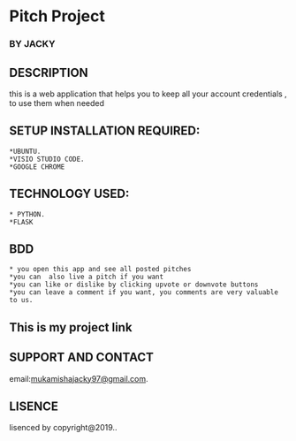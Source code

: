 # Pitch Project
### BY **JACKY**
## DESCRIPTION
this is a web application that helps you to keep all your account credentials , to use them when needed

## SETUP INSTALLATION REQUIRED:

	*UBUNTU.
	*VISIO STUDIO CODE.	
    *GOOGLE CHROME
## TECHNOLOGY USED:
    * PYTHON.
    *FLASK
   
## BDD
    * you open this app and see all posted pitches
    *you can  also live a pitch if you want
    *you can like or dislike by clicking upvote or downvote buttons
    *you can leave a comment if you want, you comments are very valuable to us.
## This is my project link

## SUPPORT AND CONTACT 
email:mukamishajacky97@gmail.com.
## LISENCE
lisenced by copyright@2019..